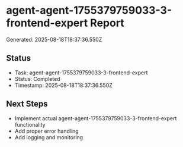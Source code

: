 # agent-agent-1755379759033-3-frontend-expert Report

Generated: 2025-08-18T18:37:36.550Z

## Status
- Task: agent-agent-1755379759033-3-frontend-expert
- Status: Completed
- Timestamp: 2025-08-18T18:37:36.550Z

## Next Steps
- Implement actual agent-agent-1755379759033-3-frontend-expert functionality
- Add proper error handling
- Add logging and monitoring
